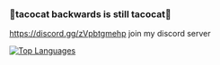 ### 🌮tacocat backwards is still tacocat🌮
https://discord.gg/zVpbtgmehp join my discord server

<a href="https://github.com/HuskyGT" align="left"><img src="https://github-readme-stats.vercel.app/api/top-langs/?username=HuskyGT&langs_count=10&title_color=0891b2&text_color=ffffff&icon_color=0891b2&bg_color=1c1917&hide_border=true&locale=en&custom_title=Top%20%Languages" alt="Top Languages" /></a>
